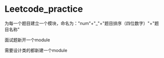 # Leetcode_practice

为每一个题目建立一个模块，命名为："num"+"_"+"题目排序（四位数字）"+"题目名称"

面试题新开一个module

需要设计类的都新建一个module